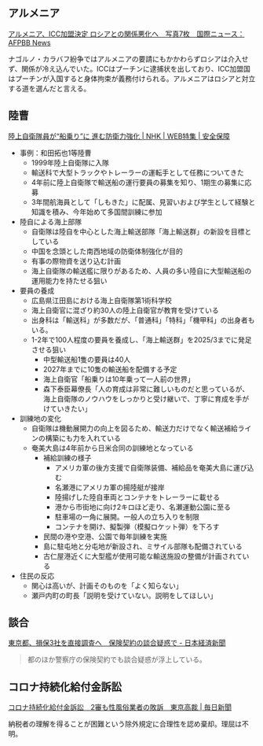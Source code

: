 ## アルメニア

[アルメニア、ICC加盟決定 ロシアとの関係悪化へ　写真7枚　国際ニュース：AFPBB News](https://www.afpbb.com/articles/-/3484644)

ナゴルノ・カラバフ紛争ではアルメニアの要請にもかかわらずロシアは介入せず、関係が冷え込んでいた。ICCはプーチンに逮捕状を出しており、ICC加盟国はプーチンが入国すると身体拘束が義務付けられる。アルメニアはロシアと対立する道を選んだと言える。

## 陸曹

[陸上自衛隊員が“船乗り”に 進む防衛力強化 | NHK | WEB特集 | 安全保障](https://www3.nhk.or.jp/news/html/20231004/k10014210341000.html)

- 事例：和田拓也1等陸曹
  - 1999年陸上自衛隊に入隊
  - 輸送科で大型トラックやトレーラーの運転手として任務についてきた
  - 4年前に陸上自衛隊で輸送船の運行要員の募集を知り、1期生の募集に応募
  - 3年間航海員として「しもきた」に配属、見習いおよび学生として経験と知識を積み、今年始めて多国間訓練に参加
- 陸自による海上部隊
  - 自衛隊は陸自を中心とした海上輸送部隊「海上輸送群」の新設を目標としている
  - 中国を念頭とした南西地域の防衛体制強化が目的
  - 有事の際物資を送り込む計画
  - 海上自衛隊の輸送艦に限りがあるため、人員の多い陸自に大型輸送船の運用能力を持たせる狙い
- 要員の養成
  - 広島県江田島における海上自衛隊第1術科学校
  - 海上自衛官に混ざり約30人の陸上自衛官が教育を受けている
  - 出身科は「輸送科」が多数だが、「普通科」「特科」「機甲科」の出身者もいる。
  - 1-2年で100人程度の要員を養成し、「海上輸送群」を2025/3までに発足させる狙い
    - 中型輸送船1隻の要員は40人
    - 2027年までに10隻の輸送船を配備する予定
    - 海上自衛官「船乗りは10年乗って一人前の世界」
    - 森下泰臣幕僚長「人の育成は非常に難しいものだと思っているが、海上自衛隊のノウハウをしっかりと受け継いで、丁寧に育成を手がけていきたい」
- 訓練地の変化
  - 自衛隊は機動展開力の向上を図るため、輸送力だけでなく輸送補給ラインの構築にも力を入れている
  - 奄美大島は4年前から日米合同の訓練地となっている
    - 補給訓練の様子
      - アメリカ軍の後方支援で自衛隊装備、補給品を奄美大島に運び込む
      - 名瀬港にアメリカ軍の揚陸艇が接岸
      - 陸揚げした陸自車両とコンテナをトレーラーに載せる
      - 港から市街地に向け2キロほど走り、名瀬運動公園に至る
      - 駐車場の一角に展開。一般人の立ち入りを制限
      - コンテナを開け、擬製弾（模擬ロケット弾）を下ろす
    - 民間の港や空港、公園で毎年訓練を実施
    - 島に駐屯地と分屯地が新設され、ミサイル部隊も配備されている
    - 古仁屋港近くに大型艦が使用可能な輸送施設の整備が計画されている
- 住民の反応
  - 関心は高いが、計画そのものを「よく知らない」
  - 瀬戸内町の町長「説明を受けていない。説明をしてほしい」

## 談合

[東京都、損保3社を直接調査へ　保険契約の談合疑惑で - 日本経済新聞](https://www.nikkei.com/article/DGXZQOUB051DG0V01C23A0000000/)

> 都のほか警察庁の保険契約でも談合疑惑が浮上している。

## コロナ持続化給付金訴訟

[コロナ持続化給付金訴訟　2審も性風俗業者の敗訴　東京高裁 | 毎日新聞](https://mainichi.jp/articles/20231004/k00/00m/040/304000c)

納税者の理解を得ることが困難という除外規定に合理性を認め棄却。理屈は不明。
